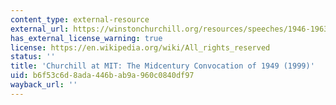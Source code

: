 ```yaml
---
content_type: external-resource
external_url: https://winstonchurchill.org/resources/speeches/1946-1963-elder-statesman/mit-mid-century-convocation/
has_external_license_warning: true
license: https://en.wikipedia.org/wiki/All_rights_reserved
status: ''
title: 'Churchill at MIT: The Midcentury Convocation of 1949 (1999)'
uid: b6f53c6d-8ada-446b-ab9a-960c0840df97
wayback_url: ''
---
```

